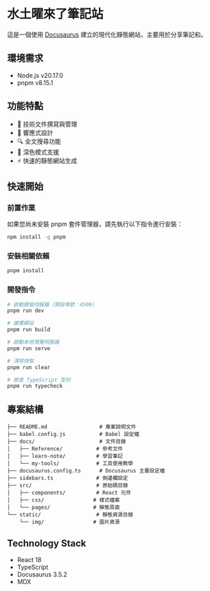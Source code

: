 # 水土曜來了筆記站

這是一個使用 [Docusaurus](https://docusaurus.io/) 建立的現代化靜態網站，主要用於分享筆記和。

## 環境需求

- Node.js v20.17.0 
- pnpm v8.15.1

## 功能特點

- 📝 技術文件撰寫與管理
- 📱 響應式設計
- 🔍 全文搜尋功能
- 🌙 深色模式支援
- ⚡️ 快速的靜態網站生成

## 快速開始

### 前置作業

如果您尚未安裝 pnpm 套件管理器，請先執行以下指令進行安裝：

```bash
npm install -g pnpm
```

### 安裝相關依賴

```bash
pnpm install
```

### 開發指令

```bash
# 啟動開發伺服器（預設埠號：4500）
pnpm run dev

# 建置網站
pnpm run build

# 啟動本地預覽伺服器
pnpm run serve

# 清除快取
pnpm run clear

# 檢查 TypeScript 型別
pnpm run typecheck
```

## 專案結構

```
├── README.md                 # 專案說明文件
├── babel.config.js           # Babel 設定檔
├── docs/                     # 文件目錄
│   ├── Reference/           # 參考文件
│   ├── learn-note/          # 學習筆記
│   └── my-tools/            # 工具使用教學
├── docusaurus.config.ts      # Docusaurus 主要設定檔
├── sidebars.ts              # 側邊欄設定
├── src/                     # 原始碼目錄
│   ├── components/          # React 元件
│   ├── css/                # 樣式檔案
│   └── pages/              # 靜態頁面
└── static/                  # 靜態資源目錄
    └── img/                # 圖片資源
```

## Technology Stack

- React 18
- TypeScript
- Docusaurus 3.5.2
- MDX


